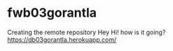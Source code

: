 # fwb03gorantla
Creating the remote repository
Hey Hi! how is it going?
https://db03gorantla.herokuapp.com/
